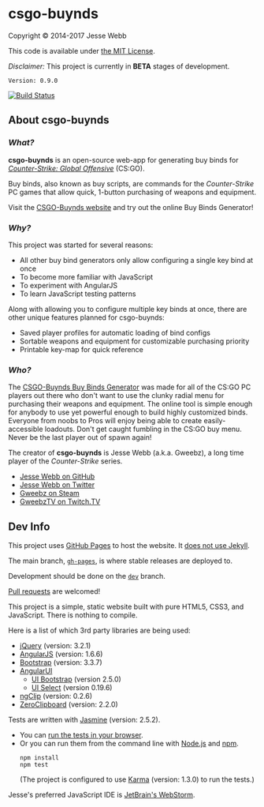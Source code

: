 # csgo-buynds

Copyright © 2014-2017 Jesse Webb

This code is available under [the MIT License](https://github.com/jessewebb/csgo-buynds/blob/gh-pages/LICENSE).

_Disclaimer:_ This project is currently in **BETA** stages of development.

`Version: 0.9.0`

[![Build Status](https://travis-ci.org/jessewebb/csgo-buynds.svg?branch=gh-pages)](https://travis-ci.org/jessewebb/csgo-buynds)

## About csgo-buynds

### _What?_

**csgo-buynds** is an open-source web-app for generating buy binds for _[Counter-Strike: Global Offensive](https://en.wikipedia.org/wiki/Counter-Strike:_Global_Offensive)_ (CS:GO).

Buy binds, also known as buy scripts, are commands for the _Counter-Strike_ PC games that allow quick, 1-button purchasing of weapons and equipment.

Visit the [CSGO-Buynds website](http://csgobuynds.com) and try out the online Buy Binds Generator!

### _Why?_

This project was started for several reasons:

- All other buy bind generators only allow configuring a single key bind at once
- To become more familiar with JavaScript
- To experiment with AngularJS
- To learn JavaScript testing patterns

Along with allowing you to configure multiple key binds at once, there are other unique features planned for csgo-buynds:

- Saved player profiles for automatic loading of bind configs
- Sortable weapons and equipment for customizable purchasing priority
- Printable key-map for quick reference

### _Who?_

The [CSGO-Buynds Buy Binds Generator](http://csgobuynds.com/buy-binds-generator.html) was made for all of the CS:GO PC players out there who don't want to use the clunky radial menu for purchasing their weapons and equipment.
The online tool is simple enough for anybody to use yet powerful enough to build highly customized binds.
Everyone from noobs to Pros will enjoy being able to create easily-accessible loadouts.
Don't get caught fumbling in the CS:GO buy menu. Never be the last player out of spawn again!

The creator of **csgo-buynds** is Jesse Webb (a.k.a. Gweebz), a long time player of the _Counter-Strike_ series.

- [Jesse Webb on GitHub](https://github.com/jessewebb)
- [Jesse Webb on Twitter](https://twitter.com/gweebz)
- [Gweebz on Steam](https://steamcommunity.com/id/gweebz)
- [GweebzTV on Twitch.TV](https://www.twitch.tv/GweebzTV)

## Dev Info

This project uses [GitHub Pages](https://pages.github.com) to host the website. It [does not use Jekyll](https://github.com/blog/572-bypassing-jekyll-on-github-pages).

The main branch, [`gh-pages`](https://github.com/jessewebb/csgo-buynds/tree/gh-pages), is where stable releases are deployed to.

Development should be done on the [`dev`](https://github.com/jessewebb/csgo-buynds/tree/dev) branch.

[Pull requests](https://github.com/jessewebb/csgo-buynds/pulls) are welcomed!

This project is a simple, static website built with pure HTML5, CSS3, and JavaScript. There is nothing to compile.

Here is a list of which 3rd party libraries are being used:

- [jQuery](https://jquery.com) (version: 3.2.1)
- [AngularJS](https://angularjs.org) (version: 1.6.6)
- [Bootstrap](https://getbootstrap.com) (version: 3.3.7)
- [AngularUI](https://angular-ui.github.io)
    - [UI Bootstrap](https://angular-ui.github.io/bootstrap) (version 2.5.0)
    - [UI Select](https://angular-ui.github.io/ui-select) (version 0.19.6)
- [ngClip](https://github.com/asafdav/ng-clip) (version: 0.2.6)
- [ZeroClipboard](https://zeroclipboard.github.io) (version: 2.2.0)

Tests are written with [Jasmine](https://jasmine.github.io) (version: 2.5.2).
- You can [run the tests in your browser](http://csgobuynds.com/tests/SpecRunner.html).
- Or you can run them from the command line with [Node.js](https://nodejs.org) and [npm](https://www.npmjs.com).  
  ```
  npm install
  npm test
  ```  
  (The project is configured to use [Karma](https://karma-runner.github.io) (version: 1.3.0) to run the tests.)

Jesse's preferred JavaScript IDE is [JetBrain's WebStorm](https://www.jetbrains.com/webstorm).
